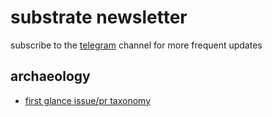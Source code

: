 # substrate newsletter
subscribe to the [telegram](https://t.me/learnsubstrate) channel for more frequent updates

## archaeology
* [first glance issue/pr taxonomy](./archaeology.md)